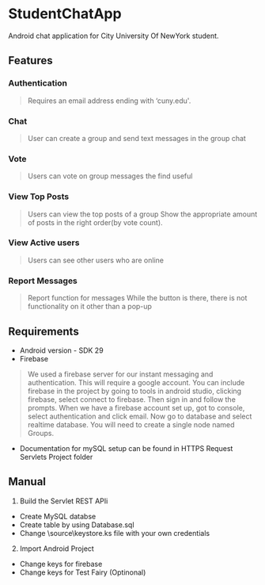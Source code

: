 # StudentChatApp
 Android chat application for City University Of NewYork student.

## Features

### Authentication
>Requires an email address ending with ‘cuny.edu'.
 
### Chat
>User can create a group and send text messages in the group chat

### Vote
>Users can vote on group messages the find useful

### View Top Posts
>Users can view the top posts of a group
>Show the appropriate amount of posts in the right order(by vote count).

### View Active users
>Users can see other users who are online

### Report Messages
>Report function for messages 
>While the button is there, there is not functionality on it other than a pop-up 

## Requirements
- Android version - SDK 29
- Firebase
>We used a firebase server for our instant messaging and authentication. This will require a google account. You can include firebase in the project by going to tools in android studio, clicking firebase, select connect to firebase. Then sign in and follow the prompts. When we have a firebase account set up, got to console, select authentication and click email. Now go to database and select realtime database. You will need to create a single node named Groups.

- Documentation for mySQL setup can be found in HTTPS Request Servlets Project folder

## Manual 
1. Build the Servlet REST APIi
 - Create MySQL databse 
 - Create table by using Database.sql 
 - Change \source\keystore.ks file with your own credentials
2. Import Android Project
 - Change keys for firebase
 - Change keys for Test Fairy (Optinonal)
